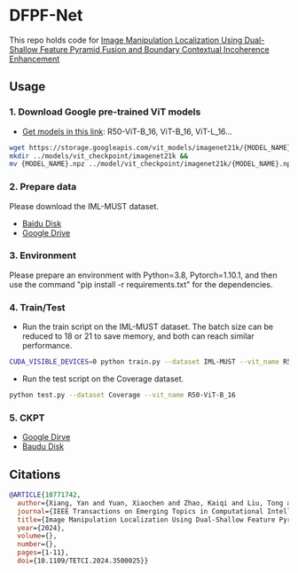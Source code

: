# DFPF-Net
This repo holds code for [Image Manipulation Localization Using Dual-Shallow Feature Pyramid Fusion and Boundary Contextual Incoherence Enhancement](https://ieeexplore.ieee.org/stamp/stamp.jsp?tp=&arnumber=10771742)

## Usage

### 1. Download Google pre-trained ViT models
* [Get models in this link](https://console.cloud.google.com/storage/vit_models/): R50-ViT-B_16, ViT-B_16, ViT-L_16...
```bash
wget https://storage.googleapis.com/vit_models/imagenet21k/{MODEL_NAME}.npz &&
mkdir ../models/vit_checkpoint/imagenet21k &&
mv {MODEL_NAME}.npz ../model/vit_checkpoint/imagenet21k/{MODEL_NAME}.npz
```

### 2. Prepare data

Please download the IML-MUST dataset.<br>
* [Baidu Disk](https://pan.baidu.com/s/180TzwbTHj1Q3FOvIwT3vyg?pwd=gdit) <br>
* [Google Drive](https://drive.google.com/drive/folders/1bCCRaP7MKkEhxbTBbcKvy0AHBFi6ZMQQ?usp=drive_link)

### 3. Environment

Please prepare an environment with Python=3.8, Pytorch=1.10.1, and then use the command "pip install -r requirements.txt" for the dependencies.

### 4. Train/Test

- Run the train script on the IML-MUST dataset. The batch size can be reduced to 18 or 21 to save memory, and both can reach similar performance.

```bash
CUDA_VISIBLE_DEVICES=0 python train.py --dataset IML-MUST --vit_name R50-ViT-B_16
```

- Run the test script on the Coverage dataset.

```bash
python test.py --dataset Coverage --vit_name R50-ViT-B_16
```

### 5. CKPT
* [Google Dirve](https://drive.google.com/drive/folders/1S1BJyFWw4Tlb_ItdtzL9J1TV_as9tIbt?usp=drive_link)
* [Baudu Disk](https://pan.baidu.com/s/1q9-TXOtGL6ZtHAl1zWKJwQ?pwd=gdit)

## Citations

```bibtex
@ARTICLE{10771742,
  author={Xiang, Yan and Yuan, Xiaochen and Zhao, Kaiqi and Liu, Tong and Xie, Zhiyao and Huang, Guoheng and Li, Jianqing},
  journal={IEEE Transactions on Emerging Topics in Computational Intelligence}, 
  title={Image Manipulation Localization Using Dual-Shallow Feature Pyramid Fusion and Boundary Contextual Incoherence Enhancement}, 
  year={2024},
  volume={},
  number={},
  pages={1-11},
  doi={10.1109/TETCI.2024.3500025}}
```
